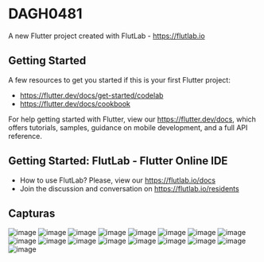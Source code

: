 # DAGH0481

A new Flutter project created with FlutLab - https://flutlab.io

## Getting Started

A few resources to get you started if this is your first Flutter project:

- https://flutter.dev/docs/get-started/codelab
- https://flutter.dev/docs/cookbook

For help getting started with Flutter, view our
https://flutter.dev/docs, which offers tutorials,
samples, guidance on mobile development, and a full API reference.

## Getting Started: FlutLab - Flutter Online IDE

- How to use FlutLab? Please, view our https://flutlab.io/docs
- Join the discussion and conversation on https://flutlab.io/residents

## Capturas
![image](https://github.com/DAHolguin/ACT2NAVAGOD/assets/143548047/27c7d3a3-f521-46d7-9653-d236daa31917)
![image](https://github.com/DAHolguin/ACT2NAVAGOD/assets/143548047/c8ccd159-880b-4d03-bf26-6c030a88b31e)
![image](https://github.com/DAHolguin/ACT2NAVAGOD/assets/143548047/957d9815-331e-4d4a-9803-b43e39b64b8e)
![image](https://github.com/DAHolguin/ACT2NAVAGOD/assets/143548047/ae5f0d59-49dc-49d8-9214-2c23bd982fc7)
![image](https://github.com/DAHolguin/ACT2NAVAGOD/assets/143548047/2d526b98-d155-40b7-997e-96d70d456aab)
![image](https://github.com/DAHolguin/ACT2NAVAGOD/assets/143548047/9059b87f-141e-4e99-b743-ee769495ca1b)
![image](https://github.com/DAHolguin/ACT2NAVAGOD/assets/143548047/45b8b252-1485-4ebf-a65d-6c7ec17d92ef)
![image](https://github.com/DAHolguin/ACT2NAVAGOD/assets/143548047/701241c3-8500-4009-a2f3-90c9548145d9)
![image](https://github.com/DAHolguin/ACT2NAVAGOD/assets/143548047/89540f7e-dc5e-46ff-9518-3f5106ebcb80)
![image](https://github.com/DAHolguin/ACT2NAVAGOD/assets/143548047/a5adf43c-cff4-48c1-a132-2f55d3ab3d72)
![image](https://github.com/DAHolguin/ACT2NAVAGOD/assets/143548047/7567128b-70bc-49c2-a26b-49de3347e0b0)
![image](https://github.com/DAHolguin/ACT2NAVAGOD/assets/143548047/96c79d51-ad3c-4813-b954-69782ab7d2de)
![image](https://github.com/DAHolguin/ACT2NAVAGOD/assets/143548047/7f4ce269-33a1-4d3b-9201-5317be2896e5)
![image](https://github.com/DAHolguin/ACT2NAVAGOD/assets/143548047/0eed4c3e-fcdb-4b48-9ab3-973f88803d3d)
![image](https://github.com/DAHolguin/ACT2NAVAGOD/assets/143548047/010f12bb-92cd-4ddd-992b-dda736b6e30e)
![image](https://github.com/DAHolguin/ACT2NAVAGOD/assets/143548047/3659c79b-d89b-44f7-8d15-6a4a4241292c)
![image](https://github.com/DAHolguin/ACT2NAVAGOD/assets/143548047/339e3238-7fc5-477e-85b0-0a1a5d9e096c)


